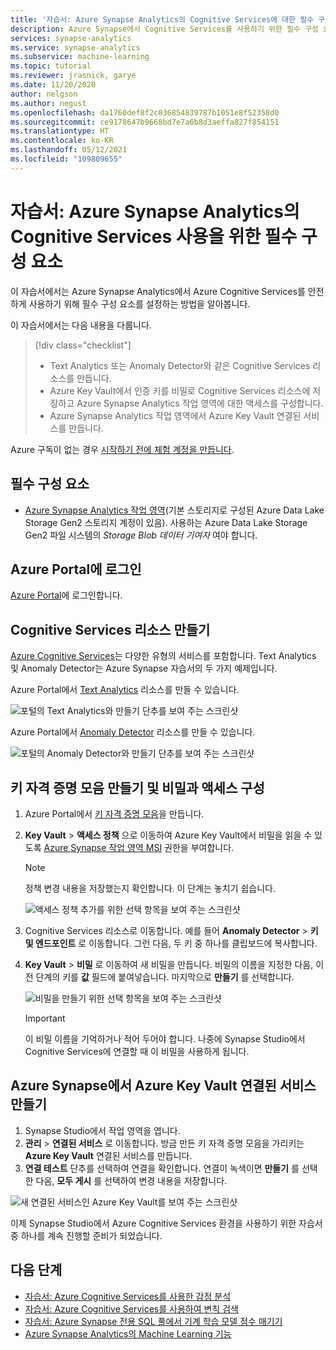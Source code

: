 ```yaml
---
title: '자습서: Azure Synapse Analytics의 Cognitive Services에 대한 필수 구성 요소'
description: Azure Synapse에서 Cognitive Services를 사용하기 위한 필수 구성 요소를 구성하는 방법을 알아봅니다.
services: synapse-analytics
ms.service: synapse-analytics
ms.subservice: machine-learning
ms.topic: tutorial
ms.reviewer: jrasnick, garye
ms.date: 11/20/2020
author: nelgson
ms.author: negust
ms.openlocfilehash: da1760def8f2c036854839787b1051e8f52358d0
ms.sourcegitcommit: ce9178647b9668bd7e7a6b8d3aeffa827f854151
ms.translationtype: HT
ms.contentlocale: ko-KR
ms.lasthandoff: 05/12/2021
ms.locfileid: "109809655"
---
```

# <a name="tutorial-prerequisites-for-using-cognitive-services-in-azure-synapse-analytics"></a>자습서: Azure Synapse Analytics의 Cognitive Services 사용을 위한 필수 구성 요소

이 자습서에서는 Azure Synapse Analytics에서 Azure Cognitive Services를 안전하게 사용하기 위해 필수 구성 요소를 설정하는 방법을 알아봅니다.

이 자습서에서는 다음 내용을 다룹니다.
> [!div class="checklist"]
> - Text Analytics 또는 Anomaly Detector와 같은 Cognitive Services 리소스를 만듭니다.
> - Azure Key Vault에서 인증 키를 비밀로 Cognitive Services 리소스에 저장하고 Azure Synapse Analytics 작업 영역에 대한 액세스를 구성합니다.
> - Azure Synapse Analytics 작업 영역에서 Azure Key Vault 연결된 서비스를 만듭니다.

Azure 구독이 없는 경우 [시작하기 전에 체험 계정을 만듭니다](https://azure.microsoft.com/free/).

## <a name="prerequisites"></a>필수 구성 요소

- [Azure Synapse Analytics 작업 영역](../get-started-create-workspace.md)(기본 스토리지로 구성된 Azure Data Lake Storage Gen2 스토리지 계정이 있음). 사용하는 Azure Data Lake Storage Gen2 파일 시스템의 *Storage Blob 데이터 기여자* 여야 합니다.

## <a name="sign-in-to-the-azure-portal"></a>Azure Portal에 로그인

[Azure Portal](https://portal.azure.com/)에 로그인합니다.

## <a name="create-a-cognitive-services-resource"></a>Cognitive Services 리소스 만들기

[Azure Cognitive Services](../../cognitive-services/index.yml)는 다양한 유형의 서비스를 포함합니다. Text Analytics 및 Anomaly Detector는 Azure Synapse 자습서의 두 가지 예제입니다.

Azure Portal에서 [Text Analytics](https://ms.portal.azure.com/#create/Microsoft.CognitiveServicesTextAnalytics) 리소스를 만들 수 있습니다.

![포털의 Text Analytics와 만들기 단추를 보여 주는 스크린샷](media/tutorial-configure-cognitive-services/tutorial-configure-cognitive-services-00b.png)

Azure Portal에서 [Anomaly Detector](https://ms.portal.azure.com/#create/Microsoft.CognitiveServicesTextAnalytics) 리소스를 만들 수 있습니다.

![포털의 Anomaly Detector와 만들기 단추를 보여 주는 스크린샷](media/tutorial-configure-cognitive-services/tutorial-configure-cognitive-services-00a.png)

## <a name="create-a-key-vault-and-configure-secrets-and-access"></a>키 자격 증명 모음 만들기 및 비밀과 액세스 구성

1. Azure Portal에서 [키 자격 증명 모음](https://ms.portal.azure.com/#create/Microsoft.KeyVault)을 만듭니다.
2. **Key Vault** > **액세스 정책** 으로 이동하여 Azure Key Vault에서 비밀을 읽을 수 있도록 [Azure Synapse 작업 영역 MSI](../security/synapse-workspace-managed-identity.md) 권한을 부여합니다.

   > [!NOTE]
   > 정책 변경 내용을 저장했는지 확인합니다. 이 단계는 놓치기 쉽습니다.

   ![액세스 정책 추가를 위한 선택 항목을 보여 주는 스크린샷](media/tutorial-configure-cognitive-services/tutorial-configure-cognitive-services-00c.png)

3. Cognitive Services 리소스로 이동합니다. 예를 들어 **Anomaly Detector** > **키 및 엔드포인트** 로 이동합니다. 그런 다음, 두 키 중 하나를 클립보드에 복사합니다.

4. **Key Vault** > **비밀** 로 이동하여 새 비밀을 만듭니다. 비밀의 이름을 지정한 다음, 이전 단계의 키를 **값** 필드에 붙여넣습니다. 마지막으로 **만들기** 를 선택합니다.

   ![비밀을 만들기 위한 선택 항목을 보여 주는 스크린샷](media/tutorial-configure-cognitive-services/tutorial-configure-cognitive-services-00d.png)

   > [!IMPORTANT]
   > 이 비밀 이름을 기억하거나 적어 두어야 합니다. 나중에 Synapse Studio에서 Cognitive Services에 연결할 때 이 비밀을 사용하게 됩니다.

## <a name="create-an-azure-key-vault-linked-service-in-azure-synapse"></a>Azure Synapse에서 Azure Key Vault 연결된 서비스 만들기

1. Synapse Studio에서 작업 영역을 엽니다. 
2. **관리** > **연결된 서비스** 로 이동합니다. 방금 만든 키 자격 증명 모음을 가리키는 **Azure Key Vault** 연결된 서비스를 만듭니다. 
3. **연결 테스트** 단추를 선택하여 연결을 확인합니다. 연결이 녹색이면 **만들기** 를 선택한 다음, **모두 게시** 를 선택하여 변경 내용을 저장합니다.

![새 연결된 서비스인 Azure Key Vault를 보여 주는 스크린샷](media/tutorial-configure-cognitive-services/tutorial-configure-cognitive-services-00e.png)

이제 Synapse Studio에서 Azure Cognitive Services 환경을 사용하기 위한 자습서 중 하나를 계속 진행할 준비가 되었습니다.

## <a name="next-steps"></a>다음 단계

- [자습서: Azure Cognitive Services를 사용한 감정 분석](tutorial-cognitive-services-sentiment.md)
- [자습서: Azure Cognitive Services를 사용하여 변칙 검색](tutorial-cognitive-services-sentiment.md)
- [자습서: Azure Synapse 전용 SQL 풀에서 기계 학습 모델 점수 매기기](tutorial-sql-pool-model-scoring-wizard.md)
- [Azure Synapse Analytics의 Machine Learning 기능](what-is-machine-learning.md)
